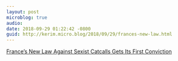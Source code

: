 ```yaml
---
layout: post
microblog: true
audio: 
date: 2018-09-29 01:22:42 -0800
guid: http://kerim.micro.blog/2018/09/29/frances-new-law.html
---
```

[France’s New Law Against Sexist Catcalls Gets Its First Conviction](https://www.nytimes.com/2018/09/27/world/europe/france-sexual-harassment-law.html)
